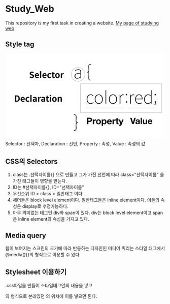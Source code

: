 # Study_Web
This repository is my first task in creating a website.
<a href="https://shintom1222.github.io/Study_Web/" target="_blank" title="Shintom1222's Study Website">My page of studying web</a>

## Style tag
<img src="style.PNG">
Selector : 선택자, Declaration : 선언, Property : 속성, Value : 속성의 값

## CSS의 Selectors
1. class는 .선택자이름{} 으로 만들고 그가 가진 선언에 따라 class="선택자이름" 을 가진 태그들이 영향을 받는다.
2. ID는 #선택자이름{}, ID="선택자이름"
3. 우선순위 ID > class > 일반태그 이다.
4. 헤더들은 block level element이다. 일반태그들은 inline element이다. 이들의 속성은 display로 수정가능하다.
5. 아무 의미없는 태그인 div와 span이 있다. div는 block level element이고 span은 inline element의 속성을 가지고 있다.

## Media query
웹이 보여지는 스크린의 크기에 따라 반응하는 디자인인 미디어 쿼리는 스타일 태그에서 @media(){}의 형식으로 이용할 수 있다.

## Stylesheet 이용하기
.css파일을 만들어 스타일태그안의 내용을 넣고<br>
<link rel=파일형식 href=파일명>의 형식으로 본래있던 <style>...</style>의 위치에 이를 넣으면 된다.
